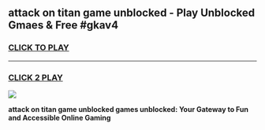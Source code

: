 
## attack on titan game unblocked - Play Unblocked Gmaes & Free #gkav4
<h3>
<a href="https://premium.freeplayer.one?title=attack_on_titan_game_unblocked&ref=01M">CLICK TO PLAY</a></h3>
<hr>

<h3>
<a href="https://premium.freeplayer.one?title=attack_on_titan_game_unblocked&ref=01M">CLICK 2 PLAY</a>
  
</h3>

<a href="https://premium.freeplayer.one?title=attack_on_titan_game_unblocked&ref=01M"><img src="https://clearcache.store/games.png"></a>


**attack on titan game unblocked games unblocked: Your Gateway to Fun and Accessible Online Gaming**
